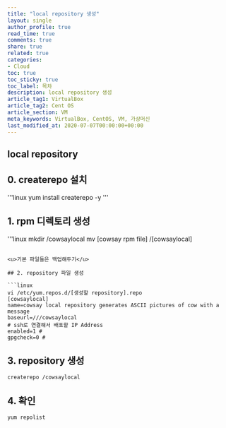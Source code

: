 ```yaml
---
title: "local repository 생성"
layout: single
author_profile: true
read_time: true
comments: true
share: true
related: true
categories:
- Cloud
toc: true
toc_sticky: true
toc_label: 목차
description: local repository 생성
article_tag1: VirtualBox
article_tag2: Cent OS
article_section: VM
meta_keywords: VirtualBox, CentOS, VM, 가상머신
last_modified_at: 2020-07-07T00:00:00+00:00
---
```

## local repository

## 0. createrepo 설치

'''linux
yum install createrepo -y
'''

## 1. rpm 디렉토리 생성

'''linux
mkdir /cowsaylocal
mv [cowsay rpm file] /[cowsaylocal]
```

<u>기본 파일들은 백업해두기</u>

## 2. repository 파일 생성

```linux
vi /etc/yum.repos.d/[생성할 repository].repo
[cowsaylocal]
name=cowsay local repository generates ASCII pictures of cow with a message
baseurl=///cowsaylocal
# ssh로 연결해서 배포할 IP Address
enabled=1 # 
gpgcheck=0 # 
```

## 3. repository 생성

```linux
createrepo /cowsaylocal
```

## 4. 확인

```linux
yum repolist
```